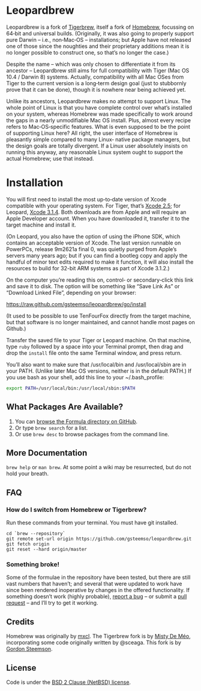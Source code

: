 Leopardbrew
===========

Leopardbrew is a fork of [Tigerbrew][tigerbrew], itself a fork of [Homebrew][homebrew], focussing
on 64‐bit and universal builds.  (Originally, it was also going to properly support pure Darwin –
i.e., non‐Mac‐OS – installations; but Apple have not released one of those since the noughties and
their proprietary additions mean it is no longer possible to construct one, so that’s no longer the
case.)

Despite the name – which was only chosen to differentiate it from its ancestor – Leopardbrew still
aims for full compatibility with Tiger (Mac OS 10.4 / Darwin 8) systems.  Actually, compatibility
with all Mac OSes from Tiger to the current version is a long‐term design goal (just to stubbornly
prove that it can be done), though it is nowhere near being achieved yet.

Unlike its ancestors, Leopardbrew makes no attempt to support Linux.  The whole point of Linux is
that you have complete control over what’s installed on your system, whereas Homebrew was made
specifically to work around the gaps in a nearly unmodifiable Mac OS install.  Plus, almost every
recipe refers to Mac‐OS‐specific features.  What is even supposed to be the point of supporting
Linux here?  All right, the user interface of Homebrew is pleasantly simple compared to many Linux‐
native package managers, but the design goals are totally divergent.  If a Linux user absolutely
insists on running this anyway, any reasonable Linux system ought to support the actual Homebrew;
use that instead.


Installation
============

You will first need to install the most up‐to‐date version of Xcode compatible with your operating
system.  For Tiger, that’s [Xcode 2.5][xc25]; for Leopard, [Xcode 3.1.4][xc314].  Both downloads
are from Apple and will require an Apple Developer account.  When you have downloaded it, transfer
it to the target machine and install it.

(On Leopard, you also have the option of using the iPhone SDK, which contains an acceptable version
of Xcode.  The last version runnable on PowerPCs, release 9m2621a final 0, was quietly purged from
Apple’s servers many years ago; but if you can find a bootleg copy and apply the handful of minor
text edits required to make it function, it will also install the resources to build for 32-bit ARM
systems as part of Xcode 3.1.2.)

On the computer you’re reading this on, control‐ or secondary‐click this link and save it to disk.
The option will be something like “Save Link As” or “Download Linked File”, depending on your
browser:

<https://raw.github.com/gsteemso/leopardbrew/go/install>

(It used to be possible to use TenFourFox directly from the target machine, but that software is no
longer maintained, and cannot handle most pages on Github.)

Transfer the saved file to your Tiger or Leopard machine.  On that machine, type `ruby` followed by
a space into your Terminal prompt, then drag and drop the `install` file onto the same Terminal
window, and press return.

You’ll also want to make sure that /usr/local/bin and /usr/local/sbin are in your PATH.  (Unlike
later Mac OS versions, neither is in the default PATH.)  If you use bash as your shell, add this
line to your ~/.bash_profile:

```sh
export PATH=/usr/local/bin:/usr/local/sbin:$PATH
```

What Packages Are Available?
----------------------------

1. You can [browse the Formula directory on GitHub][formula].
2. Or type `brew search` for a list.
3. Or use `brew desc` to browse packages from the command line.

More Documentation
------------------

`brew help` or `man brew`.  At some point a wiki may be resurrected, but do not hold your breath.

FAQ
---

### How do I switch from Homebrew or Tigerbrew?

Run these commands from your terminal.  You must have git installed.

```
cd `brew --repository`
git remote set-url origin https://github.com/gsteemso/leopardbrew.git
git fetch origin
git reset --hard origin/master
```

### Something broke!

Some of the formulae in the repository have been tested, but there are still vast numbers that
haven’t; and several that were updated to work have since been rendered inoperative by changes in
the offered functionality.  If something doesn’t work (highly probable), [report a bug][issues] –
or submit a [pull request][prs] – and I’ll try to get it working.

Credits
-------

Homebrew was originally by [mxcl][mxcl].  The Tigerbrew fork is by [Misty De Méo][mistydemeo],
incorporating some code originally written by @sceaga.  This fork is by [Gordon Steemson][gsteemso].

License
-------

Code is under the [BSD 2 Clause (NetBSD) license][license].

[Tigerbrew]:https://github.com/mistydemeo/tigerbrew
[Homebrew]:http://brew.sh
[xc25]:https://developer.apple.com/download/more/?=xcode%202.5
[xc314]:https://developer.apple.com/download/more/?=xcode%203.1.4
[formula]:https://github.com/gsteemso/leopardbrew/tree/master/Library/Formula
[issues]:https://github.com/gsteemso/leopardbrew/issues
[prs]:https://github.com/gsteemso/leopardbrew/pulls
[mxcl]:http://twitter.com/mxcl
[mistydemeo]:https://github.com/mistydemeo
[gsteemso]:https://github.com/gsteemso
[license]:https://github.com/gsteemso/leopardbrew/blob/master/LICENSE.txt
